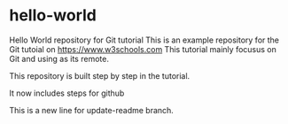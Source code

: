 # hello-world
Hello World repository for Git tutorial
This is an example repository for the Git tutoial on https://www.w3schools.com
This tutorial mainly focusus on Git and using as its remote.

This repository is built step by step in the tutorial.

It now includes steps for github

This is a new line for update-readme branch.